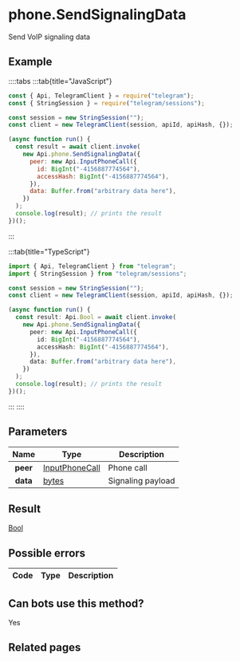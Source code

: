 # phone.SendSignalingData

Send VoIP signaling data

## Example

::::tabs
:::tab{title="JavaScript"}

```js
const { Api, TelegramClient } = require("telegram");
const { StringSession } = require("telegram/sessions");

const session = new StringSession("");
const client = new TelegramClient(session, apiId, apiHash, {});

(async function run() {
  const result = await client.invoke(
    new Api.phone.SendSignalingData({
      peer: new Api.InputPhoneCall({
        id: BigInt("-4156887774564"),
        accessHash: BigInt("-4156887774564"),
      }),
      data: Buffer.from("arbitrary data here"),
    })
  );
  console.log(result); // prints the result
})();
```

:::

:::tab{title="TypeScript"}

```ts
import { Api, TelegramClient } from "telegram";
import { StringSession } from "telegram/sessions";

const session = new StringSession("");
const client = new TelegramClient(session, apiId, apiHash, {});

(async function run() {
  const result: Api.Bool = await client.invoke(
    new Api.phone.SendSignalingData({
      peer: new Api.InputPhoneCall({
        id: BigInt("-4156887774564"),
        accessHash: BigInt("-4156887774564"),
      }),
      data: Buffer.from("arbitrary data here"),
    })
  );
  console.log(result); // prints the result
})();
```

:::
::::

## Parameters

|   Name   | Type                                                            | Description       |
| :------: | --------------------------------------------------------------- | ----------------- |
| **peer** | [InputPhoneCall](https://core.telegram.org/type/InputPhoneCall) | Phone call        |
| **data** | [bytes](https://core.telegram.org/type/bytes)                   | Signaling payload |

## Result

[Bool](https://core.telegram.org/type/Bool)

## Possible errors

| Code | Type | Description |
| :--: | ---- | ----------- |

## Can bots use this method?

Yes

## Related pages
